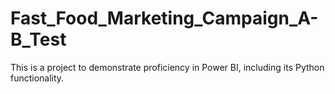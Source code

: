 # Fast_Food_Marketing_Campaign_A-B_Test
This is a project to demonstrate proficiency in Power BI, including its Python functionality.
